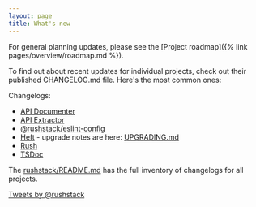 ```yaml
---
layout: page
title: What's new
---
```


For general planning updates, please see the [Project roadmap]({% link pages/overview/roadmap.md %}).

To find out about recent updates for individual projects, check out their published CHANGELOG.md file.
Here's the most common ones:

Changelogs:
- [API Documenter](https://github.com/microsoft/rushstack/blob/master/apps/api-documenter/CHANGELOG.md)
- [API Extractor](https://github.com/microsoft/rushstack/blob/master/apps/api-extractor/CHANGELOG.md)
- [@<!-- -->rushstack/eslint-config](https://github.com/microsoft/rushstack/blob/master/stack/eslint-config/CHANGELOG.md)
- [Heft](https://github.com/microsoft/rushstack/blob/master/apps/heft/CHANGELOG.md) - upgrade notes are here: [UPGRADING.md](https://github.com/microsoft/rushstack/blob/master/apps/heft/UPGRADING.md)
- [Rush](https://github.com/microsoft/rushstack/blob/master/apps/rush/CHANGELOG.md)
- [TSDoc](https://github.com/microsoft/tsdoc/blob/master/tsdoc/CHANGELOG.md)

The [rushstack/README.md](https://github.com/microsoft/rushstack#published-packages) has the full inventory
of changelogs for all projects.

<a class="twitter-timeline" data-width="500" data-dnt="true" data-link-color="#c95228" href="https://twitter.com/rushstack?ref_src=twsrc%5Etfw">Tweets by @rushstack</a> <script async src="https://platform.twitter.com/widgets.js" charset="utf-8"></script>
